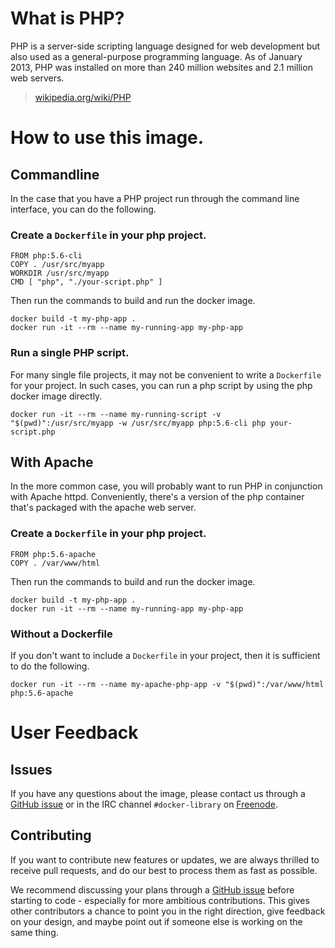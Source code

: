 # What is PHP?
PHP is a server-side scripting language designed for web development but also used as a general-purpose programming language. As of January 2013, PHP was installed on more than 240 million websites and 2.1 million web servers.

>[wikipedia.org/wiki/PHP](http://en.wikipedia.org/wiki/PHP)

# How to use this image.

## Commandline

In the case that you have a PHP project run through the command line interface, you can do the following.

### Create a `Dockerfile` in your php project.

    FROM php:5.6-cli
    COPY . /usr/src/myapp
    WORKDIR /usr/src/myapp
    CMD [ "php", "./your-script.php" ]

Then run the commands to build and run the docker image.

    docker build -t my-php-app .
    docker run -it --rm --name my-running-app my-php-app

### Run a single PHP script.

For many single file projects, it may not be convenient to write a `Dockerfile` for your project. In such cases, you can run a php script by using the php docker image directly.

    docker run -it --rm --name my-running-script -v "$(pwd)":/usr/src/myapp -w /usr/src/myapp php:5.6-cli php your-script.php

## With Apache

In the more common case, you will probably want to run PHP in conjunction with Apache httpd. Conveniently, there's a version of the php container that's packaged with the apache web server.

### Create a `Dockerfile` in your php project.

    FROM php:5.6-apache
    COPY . /var/www/html

Then run the commands to build and run the docker image.

    docker build -t my-php-app .
    docker run -it --rm --name my-running-app my-php-app

### Without a Dockerfile

If you don't want to include a `Dockerfile` in your project, then it is sufficient to do the following.

    docker run -it --rm --name my-apache-php-app -v "$(pwd)":/var/www/html php:5.6-apache

# User Feedback

## Issues

If you have any questions about the image, please contact us through a [GitHub issue](https://github.com/docker-library/php/issues) or in the IRC channel `#docker-library` on [Freenode](https://freenode.net).

## Contributing

If you want to contribute new features or updates, we are always thrilled to receive pull requests, and do our best to process them as fast as possible.

We recommend discussing your plans through a [GitHub issue](https://github.com/docker-library/php/issues) before starting to code - especially for more ambitious contributions. This gives other contributors a chance to point you in the right direction, give feedback on your design, and maybe point out if someone else is working on the same thing.
